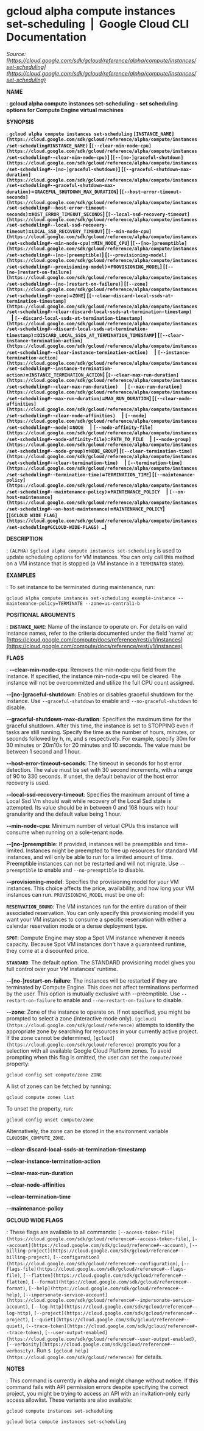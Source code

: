 # gcloud alpha compute instances set-scheduling  |  Google Cloud CLI Documentation

*Source: [https://cloud.google.com/sdk/gcloud/reference/alpha/compute/instances/set-scheduling](https://cloud.google.com/sdk/gcloud/reference/alpha/compute/instances/set-scheduling)*

**NAME**

: **gcloud alpha compute instances set-scheduling - set scheduling options for Compute Engine virtual machines**

**SYNOPSIS**

: **`gcloud alpha compute instances set-scheduling` `[INSTANCE_NAME](https://cloud.google.com/sdk/gcloud/reference/alpha/compute/instances/set-scheduling#INSTANCE_NAME)` [`[--clear-min-node-cpu](https://cloud.google.com/sdk/gcloud/reference/alpha/compute/instances/set-scheduling#--clear-min-node-cpu)`] [`[--[no-]graceful-shutdown](https://cloud.google.com/sdk/gcloud/reference/alpha/compute/instances/set-scheduling#--[no-]graceful-shutdown)`] [`[--graceful-shutdown-max-duration](https://cloud.google.com/sdk/gcloud/reference/alpha/compute/instances/set-scheduling#--graceful-shutdown-max-duration)`=`GRACEFUL_SHUTDOWN_MAX_DURATION`] [`[--host-error-timeout-seconds](https://cloud.google.com/sdk/gcloud/reference/alpha/compute/instances/set-scheduling#--host-error-timeout-seconds)`=`HOST_ERROR_TIMEOUT_SECONDS`] [`[--local-ssd-recovery-timeout](https://cloud.google.com/sdk/gcloud/reference/alpha/compute/instances/set-scheduling#--local-ssd-recovery-timeout)`=`LOCAL_SSD_RECOVERY_TIMEOUT`] [`[--min-node-cpu](https://cloud.google.com/sdk/gcloud/reference/alpha/compute/instances/set-scheduling#--min-node-cpu)`=`MIN_NODE_CPU`] [`[--[no-]preemptible](https://cloud.google.com/sdk/gcloud/reference/alpha/compute/instances/set-scheduling#--[no-]preemptible)`] [`[--provisioning-model](https://cloud.google.com/sdk/gcloud/reference/alpha/compute/instances/set-scheduling#--provisioning-model)`=`PROVISIONING_MODEL`] [`[--[no-]restart-on-failure](https://cloud.google.com/sdk/gcloud/reference/alpha/compute/instances/set-scheduling#--[no-]restart-on-failure)`] [`[--zone](https://cloud.google.com/sdk/gcloud/reference/alpha/compute/instances/set-scheduling#--zone)`=`ZONE`] [`[--clear-discard-local-ssds-at-termination-timestamp](https://cloud.google.com/sdk/gcloud/reference/alpha/compute/instances/set-scheduling#--clear-discard-local-ssds-at-termination-timestamp)`     | `[--discard-local-ssds-at-termination-timestamp](https://cloud.google.com/sdk/gcloud/reference/alpha/compute/instances/set-scheduling#--discard-local-ssds-at-termination-timestamp)`=`DISCARD_LOCAL_SSDS_AT_TERMINATION_TIMESTAMP`] [`[--clear-instance-termination-action](https://cloud.google.com/sdk/gcloud/reference/alpha/compute/instances/set-scheduling#--clear-instance-termination-action)`     | `[--instance-termination-action](https://cloud.google.com/sdk/gcloud/reference/alpha/compute/instances/set-scheduling#--instance-termination-action)`=`INSTANCE_TERMINATION_ACTION`] [`[--clear-max-run-duration](https://cloud.google.com/sdk/gcloud/reference/alpha/compute/instances/set-scheduling#--clear-max-run-duration)`     | `[--max-run-duration](https://cloud.google.com/sdk/gcloud/reference/alpha/compute/instances/set-scheduling#--max-run-duration)`=`MAX_RUN_DURATION`] [`[--clear-node-affinities](https://cloud.google.com/sdk/gcloud/reference/alpha/compute/instances/set-scheduling#--clear-node-affinities)`     | `[--node](https://cloud.google.com/sdk/gcloud/reference/alpha/compute/instances/set-scheduling#--node)`=`NODE`     | `[--node-affinity-file](https://cloud.google.com/sdk/gcloud/reference/alpha/compute/instances/set-scheduling#--node-affinity-file)`=`PATH_TO_FILE`     | `[--node-group](https://cloud.google.com/sdk/gcloud/reference/alpha/compute/instances/set-scheduling#--node-group)`=`NODE_GROUP`] [`[--clear-termination-time](https://cloud.google.com/sdk/gcloud/reference/alpha/compute/instances/set-scheduling#--clear-termination-time)`     | `[--termination-time](https://cloud.google.com/sdk/gcloud/reference/alpha/compute/instances/set-scheduling#--termination-time)`=`TERMINATION_TIME`] [`[--maintenance-policy](https://cloud.google.com/sdk/gcloud/reference/alpha/compute/instances/set-scheduling#--maintenance-policy)`=`MAINTENANCE_POLICY`     | `[--on-host-maintenance](https://cloud.google.com/sdk/gcloud/reference/alpha/compute/instances/set-scheduling#--on-host-maintenance)`=`MAINTENANCE_POLICY`] [`[GCLOUD_WIDE_FLAG](https://cloud.google.com/sdk/gcloud/reference/alpha/compute/instances/set-scheduling#GCLOUD-WIDE-FLAGS) …`]**

**DESCRIPTION**

: `(ALPHA)` `$gcloud alpha compute instances set-scheduling`
is used to update scheduling options for VM instances. You can only call this
method on a VM instance that is stopped (a VM instance in a
`TERMINATED` state).

**EXAMPLES**

: To set instance to be terminated during maintenance, run:

```
gcloud alpha compute instances set-scheduling example-instance --maintenance-policy=TERMINATE --zone=us-central1-b
```

**POSITIONAL ARGUMENTS**

: **`INSTANCE_NAME`**:
Name of the instance to operate on. For details on valid instance names, refer
to the criteria documented under the field 'name' at: [https://cloud.google.com/compute/docs/reference/rest/v1/instances](https://cloud.google.com/compute/docs/reference/rest/v1/instances)

**FLAGS**

: **--clear-min-node-cpu**:
Removes the min-node-cpu field from the instance. If specified, the instance
min-node-cpu will be cleared. The instance will not be overcommitted and utilize
the full CPU count assigned.

**--[no-]graceful-shutdown**:
Enables or disables graceful shutdown for the instance. Use
`--graceful-shutdown` to enable and
`--no-graceful-shutdown` to disable.

**--graceful-shutdown-max-duration**:
Specifies the maximum time for the graceful shutdown. After this time, the
instance is set to STOPPING even if tasks are still running. Specify the time as
the number of hours, minutes, or seconds followed by h, m, and s respectively.
For example, specify 30m for 30 minutes or 20m10s for 20 minutes and 10 seconds.
The value must be between 1 second and 1 hour.

**--host-error-timeout-seconds**:
The timeout in seconds for host error detection. The value must be set with 30
second increments, with a range of 90 to 330 seconds. If unset, the default
behavior of the host error recovery is used.

**--local-ssd-recovery-timeout**:
Specifies the maximum amount of time a Local Ssd Vm should wait while recovery
of the Local Ssd state is attempted. Its value should be in between 0 and 168
hours with hour granularity and the default value being 1 hour.

**--min-node-cpu**:
Minimum number of virtual CPUs this instance will consume when running on a
sole-tenant node.

**--[no-]preemptible**:
If provided, instances will be preemptible and time-limited. Instances might be
preempted to free up resources for standard VM instances, and will only be able
to run for a limited amount of time. Preemptible instances can not be restarted
and will not migrate. Use `--preemptible` to enable and
`--no-preemptible` to disable.

**--provisioning-model**:
Specifies the provisioning model for your VM instances. This choice affects the
price, availability, and how long your VM instances can run.
`PROVISIONING_MODEL` must be one of:

**`RESERVATION_BOUND`**:
The VM instances run for the entire duration of their associated reservation.
You can only specify this provisioning model if you want your VM instances to
consume a specific reservation with either a calendar reservation mode or a
dense deployment type.

**`SPOT`**:
Compute Engine may stop a Spot VM instance whenever it needs capacity. Because
Spot VM instances don't have a guaranteed runtime, they come at a discounted
price.

**`STANDARD`**:
The default option. The STANDARD provisioning model gives you full control over
your VM instances' runtime.

**--[no-]restart-on-failure**:
The instances will be restarted if they are terminated by Compute Engine. This
does not affect terminations performed by the user. This option is mutually
exclusive with --preemptible. Use `--restart-on-failure` to enable
and `--no-restart-on-failure` to disable.

**--zone**:
Zone of the instance to operate on. If not specified, you might be prompted to
select a zone (interactive mode only). `[gcloud](https://cloud.google.com/sdk/gcloud/reference)` attempts to identify the
appropriate zone by searching for resources in your currently active project. If
the zone cannot be determined, `[gcloud](https://cloud.google.com/sdk/gcloud/reference)` prompts you for a selection with
all available Google Cloud Platform zones.
To avoid prompting when this flag is omitted, the user can set the
``compute/zone`` property:

```
gcloud config set compute/zone ZONE
```

A list of zones can be fetched by running:

```
gcloud compute zones list
```

To unset the property, run:

```
gcloud config unset compute/zone
```

Alternatively, the zone can be stored in the environment variable
``CLOUDSDK_COMPUTE_ZONE``.

**--clear-discard-local-ssds-at-termination-timestamp**

**--clear-instance-termination-action**

**--clear-max-run-duration**

**--clear-node-affinities**

**--clear-termination-time**

**--maintenance-policy**

**GCLOUD WIDE FLAGS**

: These flags are available to all commands: `[--access-token-file](https://cloud.google.com/sdk/gcloud/reference#--access-token-file)`,
`[--account](https://cloud.google.com/sdk/gcloud/reference#--account)`, `[--billing-project](https://cloud.google.com/sdk/gcloud/reference#--billing-project)`,
`[--configuration](https://cloud.google.com/sdk/gcloud/reference#--configuration)`,
`[--flags-file](https://cloud.google.com/sdk/gcloud/reference#--flags-file)`,
`[--flatten](https://cloud.google.com/sdk/gcloud/reference#--flatten)`, `[--format](https://cloud.google.com/sdk/gcloud/reference#--format)`, `[--help](https://cloud.google.com/sdk/gcloud/reference#--help)`, `[--impersonate-service-account](https://cloud.google.com/sdk/gcloud/reference#--impersonate-service-account)`,
`[--log-http](https://cloud.google.com/sdk/gcloud/reference#--log-http)`,
`[--project](https://cloud.google.com/sdk/gcloud/reference#--project)`, `[--quiet](https://cloud.google.com/sdk/gcloud/reference#--quiet)`, `[--trace-token](https://cloud.google.com/sdk/gcloud/reference#--trace-token)`, `[--user-output-enabled](https://cloud.google.com/sdk/gcloud/reference#--user-output-enabled)`,
`[--verbosity](https://cloud.google.com/sdk/gcloud/reference#--verbosity)`.
Run `$ [gcloud help](https://cloud.google.com/sdk/gcloud/reference)` for details.

**NOTES**

: This command is currently in alpha and might change without notice. If this
command fails with API permission errors despite specifying the correct project,
you might be trying to access an API with an invitation-only early access
allowlist. These variants are also available:

```
gcloud compute instances set-scheduling
```

```
gcloud beta compute instances set-scheduling
```